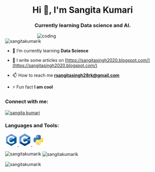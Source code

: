 <h1 align="center">Hi 👋, I'm Sangita Kumari</h1>
<h3 align="center">Currently learning Data science and AI.</h3>
<img align="right" alt="coding" width="400" src="https://cdn.dribbble.com/users/4055494/screenshots/15215756/media/d2b66c4ca0192aa26d103448b3d1518b.gif">

<p align="left"> <img src="https://komarev.com/ghpvc/?username=sangitakumarik&label=Profile%20views&color=0e75b6&style=flat" alt="sangitakumarik" /> </p>

- 🌱 I’m currently learning **Data Science**

- 📝 I write some articles on [https://sangitasingh2020.blogspot.com/](https://sangitasingh2020.blogspot.com/)

- 📫 How to reach me **rsangitasingh28rk@gmail.com**

- ⚡ Fun fact **I am cool**

<h3 align="left">Connect with me:</h3>
<p align="left">
<a href="https://linkedin.com/in/sangita kumari" target="blank"><img align="center" src="https://raw.githubusercontent.com/rahuldkjain/github-profile-readme-generator/master/src/images/icons/Social/linked-in-alt.svg" alt="sangita kumari" height="30" width="40" /></a>
</p>

<h3 align="left">Languages and Tools:</h3>
<p align="left"> <a href="https://www.cprogramming.com/" target="_blank" rel="noreferrer"> <img src="https://raw.githubusercontent.com/devicons/devicon/master/icons/c/c-original.svg" alt="c" width="40" height="40"/> </a> <a href="https://www.w3schools.com/cpp/" target="_blank" rel="noreferrer"> <img src="https://raw.githubusercontent.com/devicons/devicon/master/icons/cplusplus/cplusplus-original.svg" alt="cplusplus" width="40" height="40"/> </a> <a href="https://www.python.org" target="_blank" rel="noreferrer"> <img src="https://raw.githubusercontent.com/devicons/devicon/master/icons/python/python-original.svg" alt="python" width="40" height="40"/> </a> </p>

<p><img align="left" src="https://github-readme-stats.vercel.app/api/top-langs?username=sangitakumarik&show_icons=true&locale=en&layout=compact" alt="sangitakumarik" /></p>

<p>&nbsp;<img align="center" src="https://github-readme-stats.vercel.app/api?username=sangitakumarik&show_icons=true&locale=en" alt="sangitakumarik" /></p>

<p><img align="center" src="https://github-readme-streak-stats.herokuapp.com/?user=sangitakumarik&" alt="sangitakumarik" /></p>
